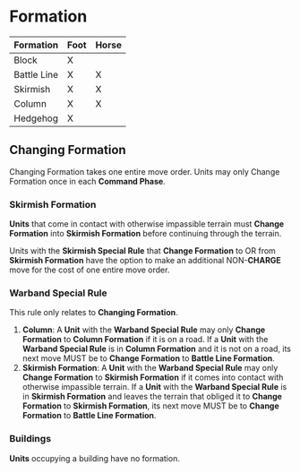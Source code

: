 # Formation
|Formation|Foot|Horse|
|---|---|---|
|Block|X||
|Battle Line|X|X|
|Skirmish|X|X|
|Column|X|X|
|Hedgehog|X||

## Changing Formation
Changing Formation takes one entire move order.  Units may only Change Formation once in each **Command Phase**.

### Skirmish Formation
**Units** that come in contact with otherwise impassible terrain must **Change Formation** into **Skirmish Formation** before continuing through the terrain.

Units with the **Skirmish Special Rule** that **Change Formation** to OR from **Skirmish Formation** have the option to make an additional NON-**CHARGE** move for the cost of one entire move order.

### Warband Special Rule
This rule only relates to **Changing Formation**.

 1. **Column**: A **Unit** with the **Warband Special Rule** may only **Change Formation** to **Column Formation** if it is on a road.  If a **Unit** with the **Warband Special Rule** is in **Column Formation** and it is not on a road, its next move MUST be to **Change Formation** to **Battle Line Formation**.
 1. **Skirmish Formation**: A **Unit** with the **Warband Special Rule** may only **Change Formation** to **Skirmish Formation** if it comes into contact with otherwise impassible terrain.  If a **Unit** with the **Warband Special Rule** is in **Skirmish Formation** and leaves the terrain that obliged it to **Change Formation** to **Skirmish Formation**, its next move MUST be to **Change Formation** to **Battle Line Formation**.

### Buildings
**Units** occupying a building have no formation.
